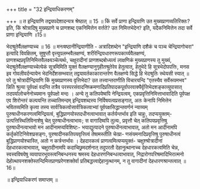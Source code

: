 +++
title = "32 इन्द्रियाधिकरणम्"

+++
॥ त इन्द्रियाणि तद्वयपदेशादन्यत्र श्रेष्ठात् ॥ 15 ॥ किं सर्वे प्राणा इन्द्रियाणि उत मुख्यप्राणव्यतिरिक्तः? इति, किं श्रोत्रादिषु मुख्यप्राणे च प्राणशब्द एकनिमित्तेन वर्त्तते? उत निमित्तभेदेन? इति, यदैकनिमित्तेन तदा सर्वे प्राणा इन्द्रियाणि ॥15॥

भेदश्रुतेर्वैलक्षण्याच्च ॥ 16 ॥ मनःषष्ठानीन्द्रियाणीति - अत्रादिशब्देन "इन्द्रियाणि दशैकं च पञ्च चेन्द्रियागोचरा" इत्यादि विवक्षितम्, सुषुप्तौ वृत्त्युपलम्भवैलक्षण्यं, शरीरेन्द्रियधारणरूपकार्य्यवैलक्षण्यं, प्राणशब्दप्रवृतिनिमित्तवैलक्ष्यञ्चेत्यर्थः, चक्षुरादीनां प्राणशब्दबोध्यत्वं लाक्षणिकं मुख्यप्राणस्य तु मुख्यं, भेदश्रुतेर्वैलक्षण्याच्चेत्येकं सूत्रमिमिति युक्तं वैलक्षण्यानुगृहीतश्रुतेरेव हेतुत्वात्, हेतुभेदे हि सूत्रभेदोपपत्तिः, मनस इव गोवलीवर्दन्यायेन भेदनिर्देशसम्भवात् तद्वयावर्तकाकारान्तरेण वैलक्षण्ये सिद्धे हि भेदश्रुतिः स्थेयसी स्यात् ॥ परे तु श्रोत्रादीन्द्रियाणि किं मुख्यप्राणस्य वृत्तिभेदा? उत तत्त्वान्तराणीति विचारयन्दि "एतस्यैव सर्वेरूपमभव" न्निति श्रुत्या पूर्वपक्षं वदन्ति तत्रैव परस्परसंवादनिष्क्रमणादिप्रतिपादकपूर्वापरवाक्यैर्वृत्तिभेदशङ्काव्युपासात् तदपर्यालोचनेनोच्यमानः पूर्वपक्षो मन्दः । अन्ये तु कतिपयेष्वपि नेन्द्रियत्वम्, एकप्रवृत्तिनिमित्ताभावादिति पूर्वपक्ष एव शिरोन्तरं कल्पयन्ति तच्चातिमन्दम् इन्द्रियशब्दस्य निर्विषयत्वप्रसङ्गात्, अतः केनापि निमित्तेन भवितव्यमिति कृत्वा तस्य सार्वत्रिकत्वोसार्वत्रिकत्वाभ्यां पूर्वपक्षसिद्धान्तवर्णनं न्याय्यम् पुरुषाधीनकरणत्वमिन्द्रियत्वं, बुद्धिप्राणयोस्तदधीनत्वाभावात् कर्तर्यन्तर्भाव इति चाहुः, तदप्ययुक्तम्- उत्पत्तिस्थितिविनाशेषु चेत् पुरुषाधीनत्वाभावः; स वागादिष्वपि तुल्यः, प्रवृत्तौ चेत् कतिपयप्रवृत्तिषु पुरुषाधीनत्वाभावो मन आदीनामप्यविशिष्टः- भयाद्युत्पादने पुरुषाधीनत्वाभावात्, अतो मन आदीनामपि कर्तृकोटिनिवेशप्रसङ्गः, पुरुषादीनकतिपयवृत्तित्वं तेषामस्तीति चेत्प्रा- णसंयमनादिप्रवृत्तिषु पुरुषाधीनत्वं बुद्धिप्राणयोश्चास्ति, अतो न कर्त्रन्तर्भावः । देहदारकत्वं प्राणत्वमित्यप्ययुक्तं- चक्षुश्श्रोत्रादीनां देहधारकत्वाभावात्, चक्षुरादीनामपि कदाचिछ्रमदर्शनात् तदुपरतौ देहानुत्थानाच्च देहधारकत्वमिति चेन्न, स्वस्वविषयेषु व्ययापारभूयस्त्वनिबन्धनस्य श्रमस्य देहधारणनिबन्धत्वाभावात्, निद्रारोगपरिश्रमादिभिरात्मनो देहोत्थापनशक्तेस्तन्दिमित्तप्राणप्ररेणशक्तेर्वा प्रतिबद्धत्त्वाद्देहानुत्थानम्, न तु वागादीनां देहधारणश्रान्तत्वात् ॥16॥

॥ इन्द्रियाधिकरणं समाप्तम् ॥


